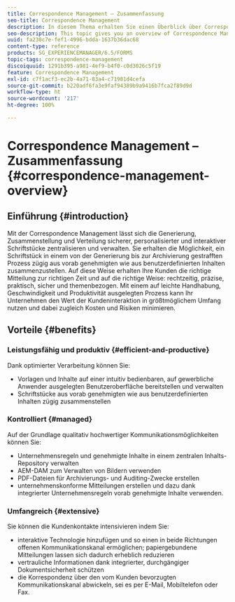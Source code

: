 ```yaml
---
title: Correspondence Management – Zusammenfassung
seo-title: Correspondence Management
description: In diesem Thema erhalten Sie einen Überblick über Correspondence Management.
seo-description: This topic gives you an overview of Correspondence Management.
uuid: fa230c7e-fef1-4996-bdda-1637b36dac68
content-type: reference
products: SG_EXPERIENCEMANAGER/6.5/FORMS
topic-tags: correspondence-management
discoiquuid: 1291b395-a981-4ef9-b4f0-c0d3026c5f19
feature: Correspondence Management
exl-id: c7f1acf3-ec2b-4a71-83a4-c71981d4cefa
source-git-commit: b220adf6fa3e9faf94389b9a9416b7fca2f89d9d
workflow-type: ht
source-wordcount: '217'
ht-degree: 100%

---
```


# Correspondence Management – Zusammenfassung {#correspondence-management-overview}

## Einführung {#introduction}

Mit der Correspondence Management lässt sich die Generierung, Zusammenstellung und Verteilung sicherer, personalisierter und interaktiver Schriftstücke zentralisieren und verwalten. Sie erhalten die Möglichkeit, ein Schriftstück in einem von der Generierung bis zur Archivierung gestrafften Prozess zügig aus vorab genehmigten wie aus benutzerdefinierten Inhalten zusammenzustellen. Auf diese Weise erhalten Ihre Kunden die richtige Mitteilung zur richtigen Zeit und auf die richtige Weise: rechtzeitig, präzise, praktisch, sicher und themenbezogen. Mit einem auf leichte Handhabung, Geschwindigkeit und Produktivität ausgelegten Prozess kann Ihr Unternehmen den Wert der Kundeninteraktion in größtmöglichem Umfang nutzen und dabei zugleich Kosten und Risiken minimieren.

## Vorteile {#benefits}

### Leistungsfähig und produktiv {#efficient-and-productive}

Dank optimierter Verarbeitung können Sie:

* Vorlagen und Inhalte auf einer intuitiv bedienbaren, auf gewerbliche Anwender ausgelegten Benutzeroberfläche bereitstellen und verwalten
* Schriftstücke aus vorab genehmigten wie aus benutzerdefinierten Inhalten zügig zusammenstellen

### Kontrolliert {#managed}

Auf der Grundlage qualitativ hochwertiger Kommunikationsmöglichkeiten können Sie:

* Unternehmensregeln und genehmigte Inhalte in einem zentralen Inhalts-Repository verwalten
* AEM-DAM zum Verwalten von Bildern verwenden
* PDF-Dateien für Archivierungs- und Auditing-Zwecke erstellen
* unternehmenskonforme Mitteilungen erstellen und dazu dank integrierter Unternehmensregeln vorab genehmigte Inhalte verwenden.

### Umfangreich {#extensive}

Sie können die Kundenkontakte intensivieren indem Sie:

* interaktive Technologie hinzufügen und so einen in beide Richtungen offenen Kommunikationskanal ermöglichen; papiergebundene Mitteilungen lassen sich dadurch erheblich reduzieren
* vertrauliche Informationen dank integrierter, durchgängiger Dokumentsicherheit schützen
* die Korrespondenz über den vom Kunden bevorzugten Kommunikationskanal abwickeln, sei es per E-Mail, Mobiltelefon oder Fax.
